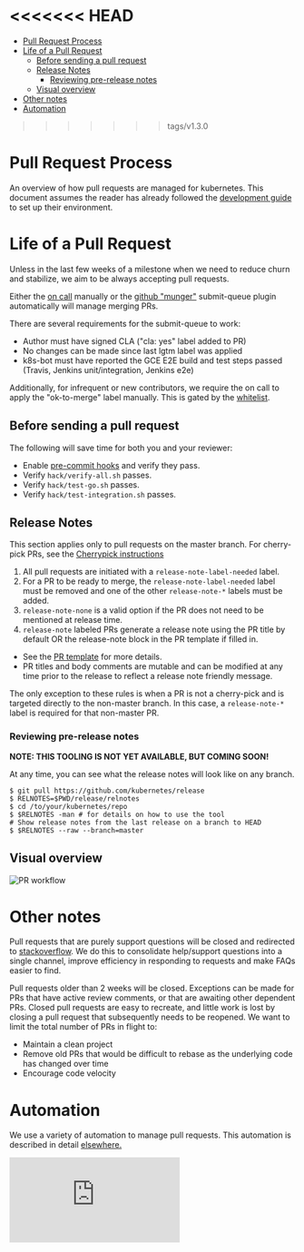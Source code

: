 <!-- BEGIN MUNGE: UNVERSIONED_WARNING -->

<<<<<<< HEAD
=======

<!-- END MUNGE: UNVERSIONED_WARNING -->

<!-- BEGIN MUNGE: GENERATED_TOC -->

- [Pull Request Process](#pull-request-process)
- [Life of a Pull Request](#life-of-a-pull-request)
  - [Before sending a pull request](#before-sending-a-pull-request)
  - [Release Notes](#release-notes)
    - [Reviewing pre-release notes](#reviewing-pre-release-notes)
  - [Visual overview](#visual-overview)
- [Other notes](#other-notes)
- [Automation](#automation)

<!-- END MUNGE: GENERATED_TOC -->
>>>>>>> tags/v1.3.0

# Pull Request Process

An overview of how pull requests are managed for kubernetes. This document
assumes the reader has already followed the [development guide](development.md)
to set up their environment.

# Life of a Pull Request

Unless in the last few weeks of a milestone when we need to reduce churn and stabilize, we aim to be always accepting pull requests.

Either the [on call](on-call-rotations.md) manually or the [github "munger"](https://github.com/kubernetes/contrib/tree/master/mungegithub) submit-queue plugin automatically will manage merging PRs.

There are several requirements for the submit-queue to work:
* Author must have signed CLA ("cla: yes" label added to PR)
* No changes can be made since last lgtm label was applied
* k8s-bot must have reported the GCE E2E build and test steps passed (Travis, Jenkins unit/integration, Jenkins e2e)

Additionally, for infrequent or new contributors, we require the on call to apply the "ok-to-merge" label manually.  This is gated by the [whitelist](https://github.com/kubernetes/contrib/blob/master/mungegithub/whitelist.txt).

## Before sending a pull request

The following will save time for both you and your reviewer:

* Enable [pre-commit hooks](development.md#committing-changes-to-your-fork) and verify they pass.
* Verify `hack/verify-all.sh` passes.
* Verify `hack/test-go.sh` passes.
* Verify `hack/test-integration.sh` passes.

## Release Notes

This section applies only to pull requests on the master branch.
For cherry-pick PRs, see the [Cherrypick instructions](cherry-picks.md)

1. All pull requests are initiated with a `release-note-label-needed` label.
1. For a PR to be ready to merge, the `release-note-label-needed` label must be removed and one of the other `release-note-*` labels must be added.
1. `release-note-none` is a valid option if the PR does not need to be mentioned
 at release time.
1. `release-note` labeled PRs generate a release note using the PR title by
   default OR the release-note block in the PR template if filled in.
  * See the [PR template](../../.github/PULL_REQUEST_TEMPLATE.md) for more
    details.
  * PR titles and body comments are mutable and can be modified at any time
    prior to the release to reflect a release note friendly message.

The only exception to these rules is when a PR is not a cherry-pick and is
targeted directly to the non-master branch.  In this case, a `release-note-*`
label is required for that non-master PR.

### Reviewing pre-release notes

**NOTE: THIS TOOLING IS NOT YET AVAILABLE, BUT COMING SOON!**

At any time, you can see what the release notes will look like on any branch.

```
$ git pull https://github.com/kubernetes/release
$ RELNOTES=$PWD/release/relnotes
$ cd /to/your/kubernetes/repo
$ $RELNOTES -man # for details on how to use the tool
# Show release notes from the last release on a branch to HEAD
$ $RELNOTES --raw --branch=master
```

## Visual overview

![PR workflow](pr_workflow.png)

# Other notes

Pull requests that are purely support questions will be closed and
redirected to [stackoverflow](http://stackoverflow.com/questions/tagged/kubernetes).
We do this to consolidate help/support questions into a single channel,
improve efficiency in responding to requests and make FAQs easier
to find.

Pull requests older than 2 weeks will be closed.  Exceptions can be made
for PRs that have active review comments, or that are awaiting other dependent PRs.
Closed pull requests are easy to recreate, and little work is lost by closing a pull
request that subsequently needs to be reopened. We want to limit the total number of PRs in flight to:
* Maintain a clean project
* Remove old PRs that would be difficult to rebase as the underlying code has changed over time
* Encourage code velocity


# Automation

We use a variety of automation to manage pull requests.  This automation is described in detail
[elsewhere.](automation.md)




<!-- BEGIN MUNGE: IS_VERSIONED -->
<!-- TAG IS_VERSIONED -->
<!-- END MUNGE: IS_VERSIONED -->


<!-- BEGIN MUNGE: GENERATED_ANALYTICS -->
[![Analytics](https://kubernetes-site.appspot.com/UA-36037335-10/GitHub/docs/devel/pull-requests.md?pixel)]()
<!-- END MUNGE: GENERATED_ANALYTICS -->
